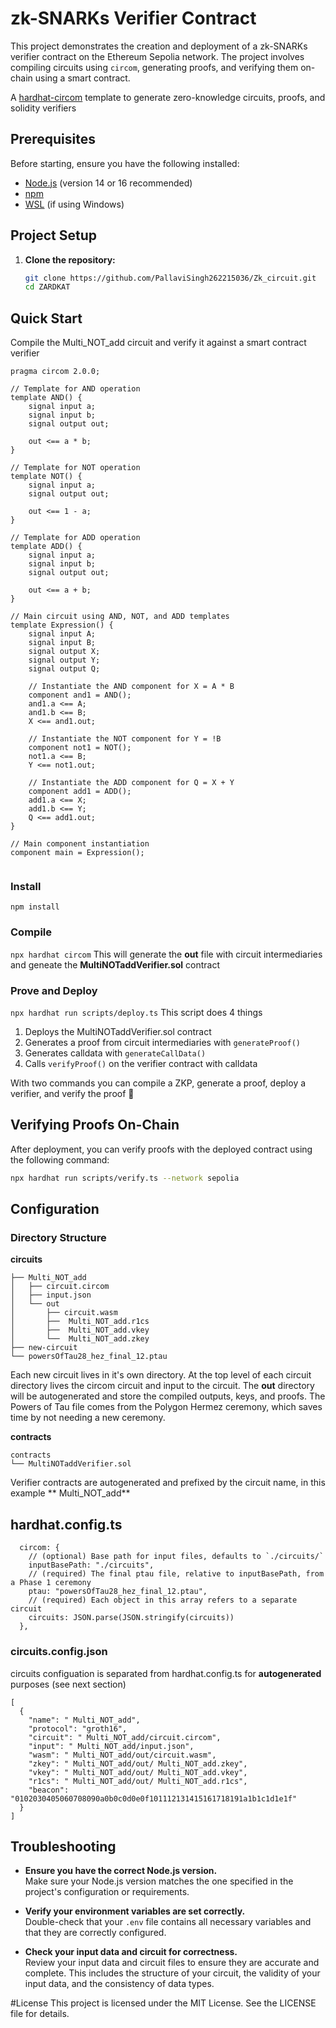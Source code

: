 # zk-SNARKs Verifier Contract 
This project demonstrates the creation and deployment of a zk-SNARKs verifier contract on the Ethereum Sepolia network. The project involves compiling circuits using `circom`, generating proofs, and verifying them on-chain using a smart contract.

A [hardhat-circom](https://github.com/projectsophon/hardhat-circom) template to generate zero-knowledge circuits, proofs, and solidity verifiers

## Prerequisites

Before starting, ensure you have the following installed:

- [Node.js](https://nodejs.org/) (version 14 or 16 recommended)
- [npm](https://www.npmjs.com/)
- [WSL](https://docs.microsoft.com/en-us/windows/wsl/install) (if using Windows)

## Project Setup

1. **Clone the repository:**

   ```bash
   git clone https://github.com/PallaviSingh262215036/Zk_circuit.git
   cd ZARDKAT
   ```

## Quick Start
Compile the Multi_NOT_add circuit and verify it against a smart contract verifier

```
pragma circom 2.0.0;

// Template for AND operation
template AND() {
    signal input a;
    signal input b;
    signal output out;

    out <== a * b;
}

// Template for NOT operation
template NOT() {
    signal input a;
    signal output out;

    out <== 1 - a;
}

// Template for ADD operation
template ADD() {
    signal input a;
    signal input b;
    signal output out;

    out <== a + b;
}

// Main circuit using AND, NOT, and ADD templates
template Expression() {
    signal input A;
    signal input B;
    signal output X;
    signal output Y;
    signal output Q;

    // Instantiate the AND component for X = A * B
    component and1 = AND();
    and1.a <== A;
    and1.b <== B;
    X <== and1.out;

    // Instantiate the NOT component for Y = !B
    component not1 = NOT();
    not1.a <== B;
    Y <== not1.out;

    // Instantiate the ADD component for Q = X + Y
    component add1 = ADD();
    add1.a <== X;
    add1.b <== Y;
    Q <== add1.out;
}

// Main component instantiation
component main = Expression();
  
```
### Install
`npm install`

### Compile
`npx hardhat circom` 
This will generate the **out** file with circuit intermediaries and geneate the **MultiNOTaddVerifier.sol** contract

### Prove and Deploy
`npx hardhat run scripts/deploy.ts`
This script does 4 things  
1. Deploys the MultiNOTaddVerifier.sol contract
2. Generates a proof from circuit intermediaries with `generateProof()`
3. Generates calldata with `generateCallData()`
4. Calls `verifyProof()` on the verifier contract with calldata

With two commands you can compile a ZKP, generate a proof, deploy a verifier, and verify the proof 🎉

## Verifying Proofs On-Chain

After deployment, you can verify proofs with the deployed contract using the following command:

```bash
npx hardhat run scripts/verify.ts --network sepolia
```

## Configuration
### Directory Structure
**circuits**
```
├── Multi_NOT_add
│   ├── circuit.circom
│   ├── input.json
│   └── out
│       ├── circuit.wasm
│       ├──  Multi_NOT_add.r1cs
│       ├──  Multi_NOT_add.vkey
│       └──  Multi_NOT_add.zkey
├── new-circuit
└── powersOfTau28_hez_final_12.ptau
```
Each new circuit lives in it's own directory. At the top level of each circuit directory lives the circom circuit and input to the circuit.
The **out** directory will be autogenerated and store the compiled outputs, keys, and proofs. The Powers of Tau file comes from the Polygon Hermez ceremony, which saves time by not needing a new ceremony. 


**contracts**
```
contracts
└── MultiNOTaddVerifier.sol
```
Verifier contracts are autogenerated and prefixed by the circuit name, in this example ** Multi_NOT_add**

## hardhat.config.ts
```
  circom: {
    // (optional) Base path for input files, defaults to `./circuits/`
    inputBasePath: "./circuits",
    // (required) The final ptau file, relative to inputBasePath, from a Phase 1 ceremony
    ptau: "powersOfTau28_hez_final_12.ptau",
    // (required) Each object in this array refers to a separate circuit
    circuits: JSON.parse(JSON.stringify(circuits))
  },
```
### circuits.config.json
circuits configuation is separated from hardhat.config.ts for **autogenerated** purposes (see next section)
```
[
  {
    "name": " Multi_NOT_add",
    "protocol": "groth16",
    "circuit": " Multi_NOT_add/circuit.circom",
    "input": " Multi_NOT_add/input.json",
    "wasm": " Multi_NOT_add/out/circuit.wasm",
    "zkey": " Multi_NOT_add/out/ Multi_NOT_add.zkey",
    "vkey": " Multi_NOT_add/out/ Multi_NOT_add.vkey",
    "r1cs": " Multi_NOT_add/out/ Multi_NOT_add.r1cs",
    "beacon": "0102030405060708090a0b0c0d0e0f101112131415161718191a1b1c1d1e1f"
  }
]
```
## Troubleshooting

- **Ensure you have the correct Node.js version.**  
  Make sure your Node.js version matches the one specified in the project's configuration or requirements.

- **Verify your environment variables are set correctly.**  
  Double-check that your `.env` file contains all necessary variables and that they are correctly configured.

- **Check your input data and circuit for correctness.**  
  Review your input data and circuit files to ensure they are accurate and complete. This includes the structure of your circuit, the validity of your input data, and the consistency of data types.


#License
This project is licensed under the MIT License. See the LICENSE file for details.
